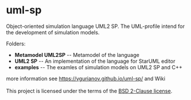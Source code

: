# uml-sp
Object-oriented simulation language UML2 SP. The UML-profile intend for the development of simulation models.

Folders:

- **Metamodel UML2SP**    -- Metamodel of the language
- **UML2 SP**             -- An implementation of the language for StarUML editor
- **examples**            -- The examles of simulation models on UML2 SP and C++

more information see  https://vgurianov.github.io/uml-sp/ and Wiki <br/><br/>
This project is licensed under the terms of the [BSD 2-Clause license](LICENSE).
